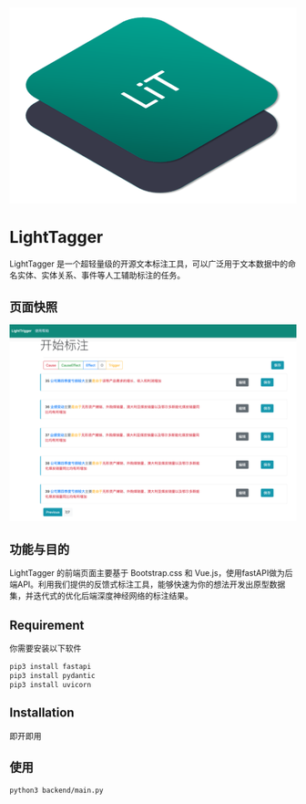 <div align="center">

![logo](http://github.com/wang-h/LightTagger/blob/master/frontend/static/img/logo.png)
 

</div>

# LightTagger

LightTagger 是一个超轻量级的开源文本标注工具，可以广泛用于文本数据中的命名实体、实体关系、事件等人工辅助标注的任务。

## 页面快照
![image](http://github.com/wang-h/LightTagger/blob/master/example.png)


## 功能与目的
LightTagger 的前端页面主要基于 Bootstrap.css 和 Vue.js，使用fastAPI做为后端API。利用我们提供的反馈式标注工具，能够快速为你的想法开发出原型数据集，并迭代式的优化后端深度神经网络的标注结果。

## Requirement

你需要安装以下软件

```
pip3 install fastapi
pip3 install pydantic
pip3 install uvicorn
```

## Installation

即开即用




## 使用

```
python3 backend/main.py
```

